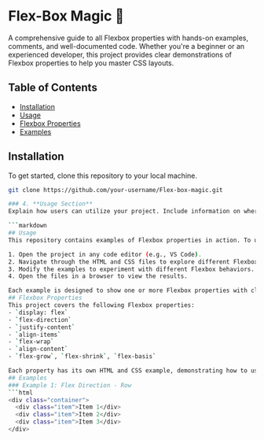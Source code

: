 # Flex-Box Magic 🌟
A comprehensive guide to all Flexbox properties with hands-on examples, comments, and well-documented code. Whether you're a beginner or an experienced developer, this project provides clear demonstrations of Flexbox properties to help you master CSS layouts.
## Table of Contents
- [Installation](#installation)
- [Usage](#usage)
- [Flexbox Properties](#flexbox-properties)
- [Examples](#examples)
## Installation
To get started, clone this repository to your local machine.

```bash
git clone https://github.com/your-username/Flex-box-magic.git

### 4. **Usage Section**
Explain how users can utilize your project. Include information on where the key files are located and how to experiment with the code.

```markdown
## Usage
This repository contains examples of Flexbox properties in action. To use:

1. Open the project in any code editor (e.g., VS Code).
2. Navigate through the HTML and CSS files to explore different Flexbox properties and examples.
3. Modify the examples to experiment with different Flexbox behaviors.
4. Open the files in a browser to view the results.

Each example is designed to show one or more Flexbox properties with clear comments in the code.
## Flexbox Properties
This project covers the following Flexbox properties:
- `display: flex`
- `flex-direction`
- `justify-content`
- `align-items`
- `flex-wrap`
- `align-content`
- `flex-grow`, `flex-shrink`, `flex-basis`

Each property has its own HTML and CSS example, demonstrating how to use it effectively.
## Examples
### Example 1: Flex Direction - Row
```html
<div class="container">
  <div class="item">Item 1</div>
  <div class="item">Item 2</div>
  <div class="item">Item 3</div>
</div>
